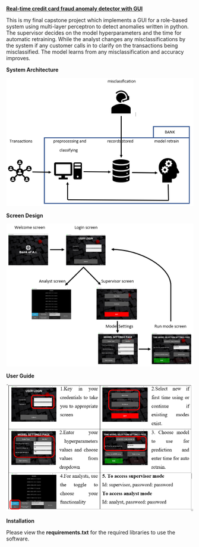 **<u>Real-time credit card fraud anomaly detector with GUI</u>**

This is my final capstone project which implements a GUI for a role-based system using multi-layer perceptron to detect anomalies written in python. The supervisor decides on the model hyperparameters and the time for automatic retraining. While the analyst changes any misclassifications by the system if any customer calls in to clarify on the transactions being misclassified. The model learns from any misclassification and accuracy improves.

**System Architecture**

![alt text](https://github.com/alson-loo/real-time-credit-card-anomaly-detector-GUI/blob/master/architecture.png)



**Screen Design**


![alt text](https://github.com/alson-loo/real-time-credit-card-anomaly-detector-GUI/blob/master/screen_design.png)


**User Guide**

![alt text](https://github.com/alson-loo/real-time-credit-card-anomaly-detector-GUI/blob/master/user_guide.png)

**Installation**

Please view the **requirements.txt** for the required libraries to use the software.
